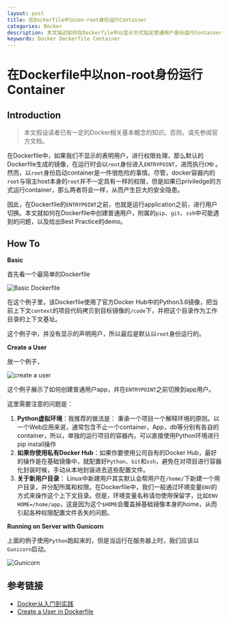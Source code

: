 ```yaml
---
layout: post
title: 在Dockerfile中以non-root身份运行Container
categories: Docker
description: 本文描述如何在Dockerfile中以显示方式指定普通用户身份运行Container
keywords: Docker Dockerfile Container 
---
```


# 在Dockerfile中以non-root身份运行Container

## Introduction

> 本文假设读者已有一定的Docker相关基本概念的知识。否则，请先参阅官方文档。

在Dockerfile中，如果我们不显示的表明用户，进行权限处理，那么默认的Dockerfile生成的镜像，在运行时会以`root`身份进入`ENTRYPOINT`，进而执行`CMD` 。然而，以`root`身份启动container是一件很危险的事情。尽管，docker容器内的`root`与宿主host本身的`root`并不一定具有一样的权限，但是如果已priviledge的方式运行container，那么两者将会一样，从而产生巨大的安全隐患。



因此，在Dockerfile的`ENTRYPOINT`之前，也就是运行application之前，进行用户切换。本文就如何在Dockerfile中创建普通用户，附属的`pip`、`git`、`ssh`中可能遇到的问题，以及给出Best Practice的demo。



## How To

**Basic**

首先看一个最简单的Dockerfile

![Basic Dockerfile](https://res.cloudinary.com/lvxiaoxin96/image/upload/v1537503785/For%20Blog/Dockerfile.png)

在这个例子里，该Dockerfile使用了官方Docker Hub中的Python3.6镜像，把当前上下文`context`的项目代码拷贝到目标镜像的`/code`下，并把这个目录作为工作目录的上下文基址。

这个例子中，并没有显示的声明用户，所以最后是默认以`root`身份运行的。



**Create a User**

放一个例子，

![create a user](https://res.cloudinary.com/lvxiaoxin96/image/upload/v1537504002/For%20Blog/Dockerfile_create_user.png)

这个例子展示了如何创建普通用户app，并在`ENTRYPOINT`之前切换到app用户。

这里需要注意的问题是：

1. **Python虚拟环境**：我推荐的做法是： 秉承一个项目一个解释环境的原则。以一个Web应用来说，通常包含不止一个container，App，db等分别有各自的container，所以，单独的运行项目的容器内，可以直接使用Python环境进行pip install操作
2. **如果你使用私有Docker Hub**：如果你要使用公司自有的Docker Hub，最好的操作是在基础镜像中，就配置好`Python`、`Git`和`ssh`，避免在对项目进行容器化封装时候，手动从本地封装进去这些配置文件。
3. **关于新用户目录**： Linux中新建用户其实默认会帮用户在`/home/`下新建一个用户目录，并分配所属和权限。在Dockerfile中，我们一般通过环境变量`ENV`的方式来操作这个上下文目录。但是，环境变量名称请勿使用保留字，比如`ENV HOME=/home/app`，这是因为这个`$HOME`会覆盖掉基础镜像本身的home，从而引起各种权限配置文件丢失的问题。



**Running on Server with Gunicorn**

上面的例子使用`Python`跑起来的，但是当运行在服务器上时，我们应该以`Gunicorn`启动。

![Gunicorn](https://res.cloudinary.com/lvxiaoxin96/image/upload/v1537505153/For%20Blog/Dockerfile_gunicorn.png)


## 参考链接

* [Docker从入门到实践](https://yeasy.gitbooks.io/docker_practice/image/dockerfile/user.html)
* [Create a User in Dockerfile](https://gist.github.com/alkrauss48/2dd9f9d84ed6ebff9240ccfa49a80662)

